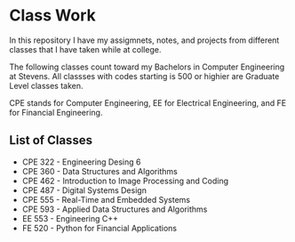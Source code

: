 # Class Work

In this repository I have my assigmnets, notes, and projects from different classes that I have taken while at college.  

The following classes count toward my Bachelors in Computer Engineering at Stevens.  All classses with codes starting is 500 or highier are Graduate Level classes taken.  

CPE stands for Computer Engineering, EE for Electrical Engineering, and FE for Financial Engineering.

## List of Classes
- CPE 322 - Engineering Desing 6
- CPE 360 - Data Structures and Algorithms
- CPE 462 - Introduction to Image Processing and Coding
- CPE 487 - Digital Systems Design
- CPE 555 - Real-Time and Embedded Systems
- CPE 593 - Applied Data Structures and Algorithms
- EE 553 - Engineering C++
- FE 520 - Python for Financial Applications
